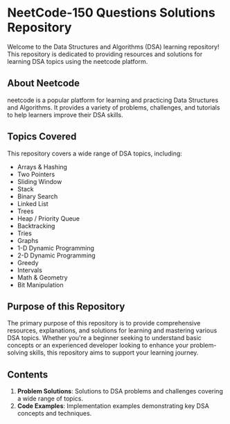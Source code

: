 # NeetCode-150 Questions Solutions Repository

Welcome to the Data Structures and Algorithms (DSA) learning repository! This repository is dedicated to providing resources and solutions for learning DSA topics using the neetcode platform.

## About Neetcode
neetcode is a popular platform for learning and practicing Data Structures and Algorithms. It provides a variety of problems, challenges, and tutorials to help learners improve their DSA skills.

## Topics Covered
This repository covers a wide range of DSA topics, including:

- Arrays & Hashing
- Two Pointers
- Sliding Window
- Stack
- Binary Search
- Linked List
- Trees
- Heap / Priority Queue
- Backtracking
- Tries
- Graphs
- 1-D Dynamic Programming
- 2-D Dynamic Programming
- Greedy
- Intervals
- Math & Geometry
- Bit Manipulation

## Purpose of this Repository
The primary purpose of this repository is to provide comprehensive resources, explanations, and solutions for learning and mastering various DSA topics. Whether you're a beginner seeking to understand basic concepts or an experienced developer looking to enhance your problem-solving skills, this repository aims to support your learning journey.

## Contents
1. **Problem Solutions**: Solutions to DSA problems and challenges covering a wide range of topics.
2. **Code Examples**: Implementation examples demonstrating key DSA concepts and techniques.

